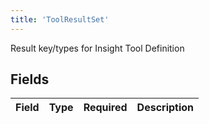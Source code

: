 ```yaml
---
title: 'ToolResultSet'
---
```


Result key/types for Insight Tool Definition


## Fields

| Field       | Type        | Required    | Description |
| ----------- | ----------- | ----------- | ----------- |